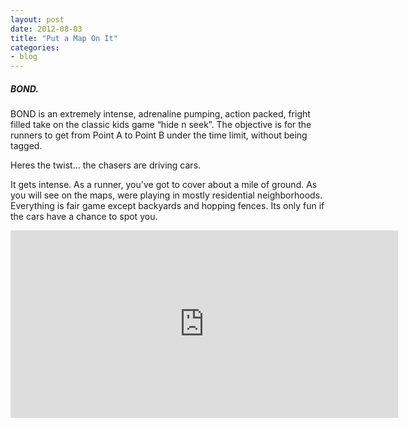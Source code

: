 ```yaml
---
layout: post
date: 2012-08-03
title: "Put a Map On It"
categories: 
- blog
---
```

<h5>BOND.</h5><p>BOND is an extremely intense, adrenaline pumping, action packed, fright filled take on the classic kids game “hide n seek”. The objective is for the runners to get from Point A to Point B under the time limit, without being tagged.</p><p>Heres the twist... the chasers are driving cars.</p><p>It gets intense. As a runner, you've got to cover about a mile of ground. As you will see on the maps, were playing in mostly residential neighborhoods. Everything is fair game except backyards and hopping fences. Its only fun if the cars have a chance to spot you.</p>
<iframe width='620' height='300' frameBorder='0' src='http://a.tiles.mapbox.com/v3/mayarichman.map-t6p45qu8.html#11/34.038/-118.557'></iframe>